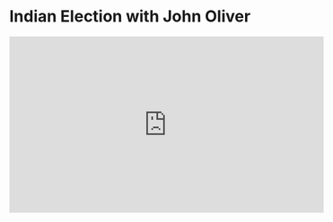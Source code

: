 # Indian Election with John Oliver

<iframe width="560" height="315" src="https://www.youtube.com/embed/JTwaXIUepdk?si=mhqK2TxKnEFAny18" title="YouTube video player" frameborder="0" allow="accelerometer; autoplay; clipboard-write; encrypted-media; gyroscope; picture-in-picture; web-share" referrerpolicy="strict-origin-when-cross-origin" allowfullscreen></iframe>
